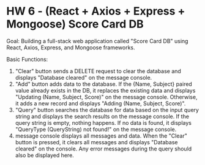 # HW 6 - (React + Axios + Express + Mongoose) Score Card DB

Goal: Building a full-stack web application called "Score Card DB" using React, Axios, Express, and Mongoose frameworks.

Basic Functions:

1. "Clear" button sends a DELETE request to clear the database and displays "Database cleared" on the message console.
2. "Add" button adds data to the database. If the {Name, Subject} paired value already exists in the DB, it replaces the existing data and displays "Updating (Name, Subject, Score)" on the message console. Otherwise, it adds a new record and displays "Adding (Name, Subject, Score)".
3. "Query" button searches the database for data based on the input query string and displays the search results on the message console. If the query string is empty, nothing happens. If no data is found, it displays "QueryType (QueryString) not found!" on the message console.
4. message console displays all messages and data. When the "Clear" button is pressed, it clears all messages and displays "Database cleared" on the console. Any error messages during the query should also be displayed here.
